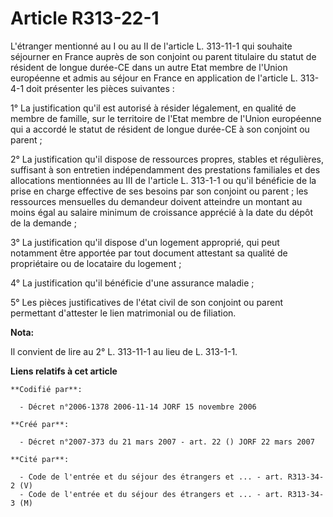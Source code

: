 # Article R313-22-1

L'étranger mentionné au I ou au II de l'article L. 313-11-1 qui souhaite séjourner en France auprès de son conjoint ou parent
titulaire du statut de résident de longue durée-CE dans un autre Etat membre de l'Union européenne et admis au séjour en
France en application de l'article L. 313-4-1 doit présenter les pièces suivantes :

1° La justification qu'il est autorisé à résider légalement, en qualité de membre de famille, sur le territoire de l'Etat
membre de l'Union européenne qui a accordé le statut de résident de longue durée-CE à son conjoint ou parent ;

2° La justification qu'il dispose de ressources propres, stables et régulières, suffisant à son entretien indépendamment des
prestations familiales et des allocations mentionnées au III de l'article L. 313-1-1 ou qu'il bénéficie de la prise en charge
effective de ses besoins par son conjoint ou parent ; les ressources mensuelles du demandeur doivent atteindre un montant au
moins égal au salaire minimum de croissance apprécié à la date du dépôt de la demande ;

3° La justification qu'il dispose d'un logement approprié, qui peut notamment être apportée par tout document attestant sa
qualité de propriétaire ou de locataire du logement ;

4° La justification qu'il bénéficie d'une assurance maladie ;

5° Les pièces justificatives de l'état civil de son conjoint ou parent permettant d'attester le lien matrimonial ou de
filiation.

**Nota:**

Il convient de lire au 2° L. 313-11-1 au lieu de L. 313-1-1.

**Liens relatifs à cet article**

	**Codifié par**:

	  - Décret n°2006-1378 2006-11-14 JORF 15 novembre 2006

	**Créé par**:

	  - Décret n°2007-373 du 21 mars 2007 - art. 22 () JORF 22 mars 2007

	**Cité par**:

	  - Code de l'entrée et du séjour des étrangers et ... - art. R313-34-2 (V)
	  - Code de l'entrée et du séjour des étrangers et ... - art. R313-34-3 (M)
